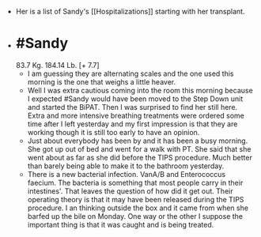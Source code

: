 - Her is a list of Sandy's [[Hospitalizations]] starting with her transplant.
- # #Sandy
  83.7 Kg. 184.14 Lb. [+ 7.7]
	- I am guessing they are alternating scales and the one used this morning is the one that weighs a little heaver.
	- Well I was extra cautious coming into the room this morning because I expected #Sandy would have been moved to the Step Down unit and started the BiPAT. Then I was surprised to find her still here. Extra and more intensive breathing treatments were ordered some time after I left yesterday and my first impression is that they are working though it is still too early to have an opinion.
	- Just about everybody has been by and it has been a busy morning.  She got up out of bed and went for a walk with PT.  She said that she went about as far as she did before the TIPS procedure.  Much better than barely being able to make it to the bathroom yesterday.
	- There is a new bacterial infection.  VanA/B and Enterococcus faecium.  The bacteria is something that most people carry in their intestines'.  That leaves the question of how did it get out.  Their operating theory is that it may have been released during the TIPS procedure.  I an thinking outside the box and it came from when she barfed up the bile on Monday.  One way or the other I suppose the important thing is that it was caught and is being treated.